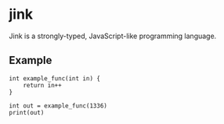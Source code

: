 # jink
Jink is a strongly-typed, JavaScript-like programming language.

## Example
```
int example_func(int in) {
    return in++
}

int out = example_func(1336)
print(out)
```
